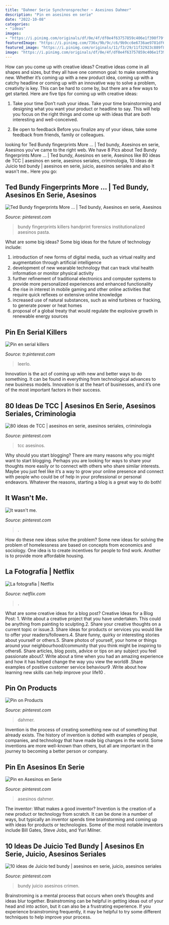 ```yaml
---
title: "Dahmer Serie Synchronsprecher ~ Asesinos Dahmer"
description: "Pin en asesinos en serie"
date: "2022-10-08"
categories:
- "ideas"
images:
- "https://i.pinimg.com/originals/df/0e/4f/df0e4f63757859c406e1f390f79f0a7d.jpg"
featuredImage: "https://i.pinimg.com/736x/9b/9c/c6/9b9cc6e6736ae9781df623844d9fe463.jpg"
featured_image: "https://i.pinimg.com/originals/11/f3/29/11f32923c889f81b01475857072bc558.jpg"
image: "https://i.pinimg.com/originals/df/0e/4f/df0e4f63757859c406e1f390f79f0a7d.jpg"
---
```



How can you come up with creative ideas?
Creative ideas come in all shapes and sizes, but they all have one common goal: to make something new. Whether it’s coming up with a new product idea, coming up with a catchy headline or coming up with an innovative way to solve a problem, creativity is key. This can be hard to come by, but there are a few ways to get started. Here are five tips for coming up with creative ideas:
1. Take your time
Don’t rush your ideas. Take your time brainstorming and designing what you want your product or headline to say. This will help you focus on the right things and come up with ideas that are both interesting and well-conceived.

2. Be open to feedback
Before you finalize any of your ideas, take some feedback from friends, family or colleagues.

	

		
looking for Ted Bundy fingerprints More … | Ted bundy, Asesinos en serie, Asesinos you've came to the right web. We have 8 Pics about Ted Bundy fingerprints More … | Ted bundy, Asesinos en serie, Asesinos like 80 ideas de TCC | asesinos en serie, asesinos seriales, criminologia, 10 ideas de Juicio ted bundy | asesinos en serie, juicio, asesinos seriales and also It wasn&#039;t me.. Here you go:
		
    
## Ted Bundy Fingerprints More … | Ted Bundy, Asesinos En Serie, Asesinos

<img loading=lazy src="https://i.pinimg.com/originals/28/a0/7b/28a07b76c7d4b146e3a319d570cfce68.jpg" onerror="this.onerror=null;this.src='https://tse1.mm.bing.net/th?id=OIP.nDmBG5a5SI2O-JhK3JIXzQHaLN&amp;pid=15.1';" alt="Ted Bundy fingerprints More … | Ted bundy, Asesinos en serie, Asesinos">

_Source: pinterest.com_

>bundy fingerprints killers handprint forensics institutionalized asesinos pasta. 

	

What are some big ideas?
Some big ideas for the future of technology include: 
1) introduction of new forms of digital media, such as virtual reality and augmentation through artificial intelligence 
2) development of new wearable technology that can track vital health information or monitor physical activity 
3) further refinement of traditional electronics and computer systems to provide more personalized experiences and enhanced functionality 
4) the rise in interest in mobile gaming and other online activities that require quick reflexes or extensive online knowledge 
5) increased use of natural substances, such as wind turbines or fracking, to generate power or heat homes 
6) proposal of a global treaty that would regulate the explosive growth in renewable energy sources

    
## Pin En Serial Killers

<img loading=lazy src="https://i.pinimg.com/736x/9b/9c/c6/9b9cc6e6736ae9781df623844d9fe463.jpg" onerror="this.onerror=null;this.src='https://tse4.mm.bing.net/th?id=OIP.zB1-MKC5-8pdo1Agjt2L7QHaJf&amp;pid=15.1';" alt="Pin en serial killers">

_Source: tr.pinterest.com_

>leerlo. 

	

Innovation is the act of coming up with new and better ways to do something. It can be found in everything from technological advances to new business models. Innovation is at the heart of businesses, and it’s one of the most important factors in their success.

    
## 80 Ideas De TCC | Asesinos En Serie, Asesinos Seriales, Criminologia

<img loading=lazy src="https://i.pinimg.com/474x/76/62/51/766251547ccbf7ff4409ca95983dd050.jpg" onerror="this.onerror=null;this.src='https://tse4.mm.bing.net/th?id=OIP.pTQhgiTpVBAZGnSe4YMdjQAAAA&amp;pid=15.1';" alt="80 ideas de TCC | asesinos en serie, asesinos seriales, criminologia">

_Source: pinterest.com_

>tcc asesinos. 

	

Why should you start blogging?
There are many reasons why you might want to start blogging. Perhaps you are looking for ways to share your thoughts more easily or to connect with others who share similar interests. Maybe you just feel like it’s a way to grow your online presence and connect with people who could be of help in your professional or personal endeavors. Whatever the reasons, starting a blog is a great way to do both!

    
## It Wasn&#039;t Me.

<img loading=lazy src="https://i.pinimg.com/originals/df/0e/4f/df0e4f63757859c406e1f390f79f0a7d.jpg" onerror="this.onerror=null;this.src='https://tse1.mm.bing.net/th?id=OIP.ddcywMRW7H1aiLlV8LTeKgHaE9&amp;pid=15.1';" alt="It wasn&#039;t me.">

_Source: pinterest.com_

>. 

	

How do these new ideas solve the problem?
Some new ideas for solving the problem of homelessness are based on concepts from economics and sociology. One idea is to create incentives for people to find work. Another is to provide more affordable housing.

    
## La Fotografía | Netflix

<img loading=lazy src="https://occ-0-2299-114.1.nflxso.net/dnm/api/v6/LmEnxtiAuzezXBjYXPuDgfZ4zZQ/AAAABT20ygmSAJxH6d2yRIdb4U3-8w8LcX115_2xUwZv1dtzDQZ3azpFvGVBV-E_Le7uoT9F7zHk9IANEU9JO7njYOD2EoOteefkoZBXJhlI2aE4.png?r=26f" onerror="this.onerror=null;this.src='https://tse4.mm.bing.net/th?id=OIP.OmK0xjQsXB8ofRAOCFh1zQHaDJ&amp;pid=15.1';" alt="La fotografía | Netflix">

_Source: netflix.com_

>. 

	

What are some creative ideas for a blog post?
Creative Ideas for a Blog Post: 1. Write about a creative project that you have undertaken. This could be anything from painting to sculpting.2. Share your creative thoughts on a current topic or issue.3. Share ideas for products or services you would like to offer your readers/followers.4. Share funny, quirky or interesting stories about yourself or others.5. Share photos of yourself, your home or things around your neighbourhood/community that you think might be inspiring to others6. Share articles, blog posts, advice or tips on any subject you feel passionate about7. Write about a time when you had an amazing experience and how it has helped change the way you view the world8 .Share examples of positive customer service behaviour9 .Write about how learning new skills can help improve your life10 .

    
## Pin On Products

<img loading=lazy src="https://i.pinimg.com/originals/18/1f/c3/181fc3c0c10dbe420fb3022eb3e8029e.jpg" onerror="this.onerror=null;this.src='https://tse3.mm.bing.net/th?id=OIP.GB_DwMENvkIPswIus-gCngHaKX&amp;pid=15.1';" alt="Pin on Products">

_Source: pinterest.com_

>dahmer. 

	

Invention is the process of creating something new out of something that already exists. The history of invention is dotted with examples of people, companies, and technology that have made big changes in the world. Some inventions are more well-known than others, but all are important in the journey to becoming a better person or company.

    
## Pin En Asesinos En Serie

<img loading=lazy src="https://i.pinimg.com/originals/11/f3/29/11f32923c889f81b01475857072bc558.jpg" onerror="this.onerror=null;this.src='https://tse3.mm.bing.net/th?id=OIP.gFIePwwBPsL9vZT4WLz9ZwAAAA&amp;pid=15.1';" alt="Pin en Asesinos en Serie">

_Source: pinterest.com_

>asesinos dahmer. 

	

The inventor: What makes a good inventor?
Invention is the creation of a new product or technology from scratch. It can be done in a number of ways, but typically an inventor spends time brainstorming and coming up with ideas for products or technologies. Some of the most notable inventors include Bill Gates, Steve Jobs, and Yuri Milner.

    
## 10 Ideas De Juicio Ted Bundy | Asesinos En Serie, Juicio, Asesinos Seriales

<img loading=lazy src="https://i.pinimg.com/474x/0e/c4/d0/0ec4d0041e5e69eedca0f95fbe38ad7f--ted-bundy-true-crime.jpg" onerror="this.onerror=null;this.src='https://tse4.mm.bing.net/th?id=OIP.zm0_bGvZwU-pI4hkumZZBgAAAA&amp;pid=15.1';" alt="10 ideas de Juicio ted bundy | asesinos en serie, juicio, asesinos seriales">

_Source: pinterest.com_

>bundy juicio asesinos crimen. 

	

Brainstroming is a mental process that occurs when one’s thoughts and ideas blur together. Brainstroming can be helpful in getting ideas out of your head and into action, but it can also be a frustrating experience. If you experience brainstroming frequently, it may be helpful to try some different techniques to help improve your process.


